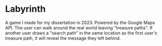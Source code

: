 # Labyrinth

A game I made for my dissertation in 2023. Powered by the Google Maps API. The user can walk around the real world leaving "treasure paths". If another user draws a "search path" in the same location as the first user's treasure path, it will reveal the message they left behind.
